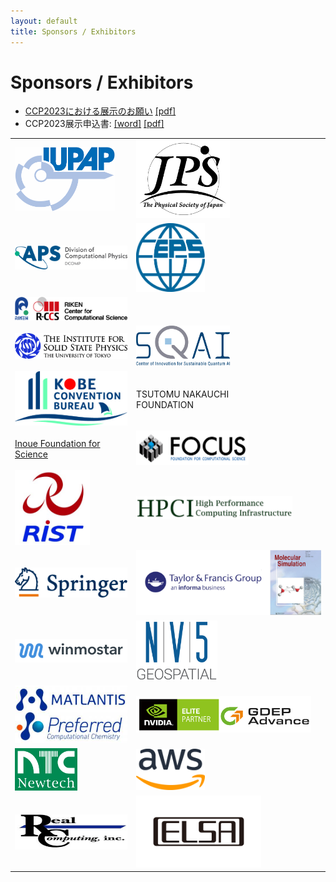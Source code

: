 ```yaml
---
layout: default
title: Sponsors / Exhibitors
---
```


# Sponsors / Exhibitors

* [CCP2023における展示のお願い](assets/files/CCP2023展示願い-2023-4.pdf) [[pdf]](assets/files/CCP2023展示願い-2023-4.pdf)
* CCP2023展示申込書: [[word]](assets/files/CCP2023展示申込書-2023-4.docx) [[pdf]](assets/files/CCP2023展示申込書-2023-4.pdf)

<table class="noborder">
<tr>
  <td><a href="https://iupap.org/"><img  class="noborder" src="assets/images/iupap-logo.png" width="160" /></a></td>
  <td><a href="https://journals.jps.jp/"><img class="noborder" src="assets/images/jps.png" width="150" /></a></td>
</tr>
<tr>
  <td><a href="assets/files/dcomp-membership.pdf"><img  class="noborder" src="assets/images/dcomp.png" width="260" /></a></td>
  <td><a href="https://www.eps.org/members/group.aspx?id=85228"><img class="noborder" src="assets/images/eps.png" width="110" /></a></td>
</tr>
<tr>
  <td><a href="https://www.r-ccs.riken.jp/en/"><img class="noborder" src="assets/images/rccs.png" width="250" /></a></td>
  <td><a href=""></a></td>
</tr>
<tr>
  <td><a href="https://www.issp.u-tokyo.ac.jp"><img class="noborder" src="assets/images/issp.jpg" width="250" /></a></td>
  <td><a href="https://sqai.jp"><img class="noborder" src="assets/images/sqai.png" width="150" /></a></td>
</tr>
<tr>
  <td><a href="https://kobe-convention.jp/en/"><img class="noborder" src="assets/images/kobe-convention-bureau.jpg" width="200" /></a></td>
  <td>TSUTOMU NAKAUCHI<br />FOUNDATION</td>
</tr>
<tr>
  <td><a href="https://www.inoue-zaidan.or.jp">Inoue Foundation for Science</a></td>
  <td><a href="https://www.j-focus.or.jp/"><img class="noborder" src="assets/images/focus.jpg" width="180" /></a></td>
</tr>
<tr>
  <td><a href="https://keisan.tokyo.rist.or.jp/"><img class="noborder" src="assets/images/rist.jpg" width="120" /></a></td>
  <td><a href="https://www.hpci-office.jp/"><img class="noborder" src="assets/images/hpci.png" width="250" /></a></td>
</tr>
<tr>
  <td><a href="https://www.springer.com"><img class="noborder" src="assets/images/springer.png" width="200" /></a></td>
  <td><a href="https://bit.ly/TnF_GMOS"><img class="noborder" src="assets/images/taylor-francis.png" width="450" /></a></td>
</tr>
<tr>
  <td><a href="https://winmostar.com/"><img class="noborder" src="assets/images/winmostar.png" width="250" /></a></td>
  <td><a href="https://www.harrisgeospatial.co.jp/"><img class="noborder" src="assets/images/nv5g.png" width="130" /></a></td>
</tr>
<tr>
  <td><a href="https://matlantis.com/"><img class="noborder" src="assets/images/pfcc.png" width="200" /></a></td>
  <td><a href="https://www.gdep.co.jp/"><img class="noborder" src="assets/images/gdep.png" width="280" /></a></td>
</tr>
<tr>
  <td><a href="https://www.newtech.co.jp/"><img class="noborder" src="assets/images/newtech.gif" width="100" /></a></td>
  <td><a href="https://aws.amazon.com/jp/government-education/worldwide/japan/UR-Industry-Site/"><img class="noborder" src="assets/images/aws.png" width="110" /></a></td>
</tr>
<tr>
  <td><a href="http://www.realcomputing.jp/"><img class="noborder" src="assets/images/rc.png" width="200" /></a></td>
  <td><a href="https://www.elsa-jp.co.jp/"><img class="noborder" src="assets/images/elsa.png" width="200" /></a></td>
</tr>

</table>
